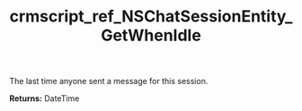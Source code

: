 ﻿---
title: crmscript_ref_NSChatSessionEntity_GetWhenIdle
description: DateTime NSChatSessionEntity.GetWhenIdle()
intellisense: NSChatSessionEntity.GetWhenIdle
keywords: NSChatSessionEntity, GetWhenIdle
so.topic: reference
---

The last time anyone sent a message for this session.

**Returns:** DateTime


